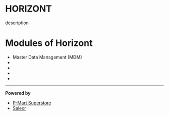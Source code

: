 HORIZONT
========

description

# Modules of Horizont
* Master Data Management (MDM)
* 
*
*
*

---
**Powered by** 
* [P-Mart Superstore](http://mobile.pmart.co.th/)
* [Saleor](https://github.com/mirumee/saleor)
